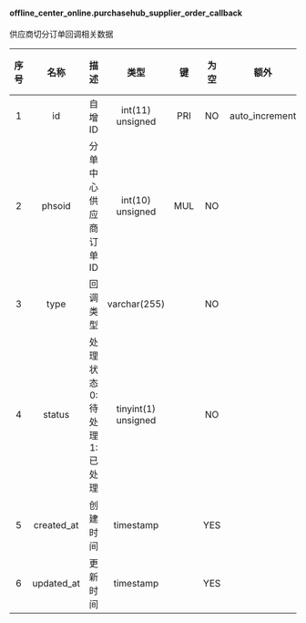 #### offline_center_online.purchasehub_supplier_order_callback 
供应商切分订单回调相关数据

| 序号 | 名称 | 描述 | 类型 | 键 | 为空 | 额外 | 默认值 |
| :--: | :--: | :--: | :--: | :--: | :--: | :--: | :--: |
| 1 | id | 自增ID | int(11) unsigned | PRI | NO | auto_increment |  |
| 2 | phsoid | 分单中心供应商订单ID | int(10) unsigned | MUL | NO |  |  |
| 3 | type | 回调类型 | varchar(255) |  | NO |  |  |
| 4 | status | 处理状态 0:待处理 1:已处理 | tinyint(1) unsigned |  | NO |  | 0 |
| 5 | created_at | 创建时间 | timestamp |  | YES |  |  |
| 6 | updated_at | 更新时间 | timestamp |  | YES |  |  |
